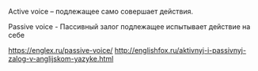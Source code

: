 Active voice –
    подлежащее само совершает действия.

Passive voice - Пассивный залог
    подлежащее испытывает действие на себе

https://englex.ru/passive-voice/
http://englishfox.ru/aktivnyj-i-passivnyj-zalog-v-anglijskom-yazyke.html
